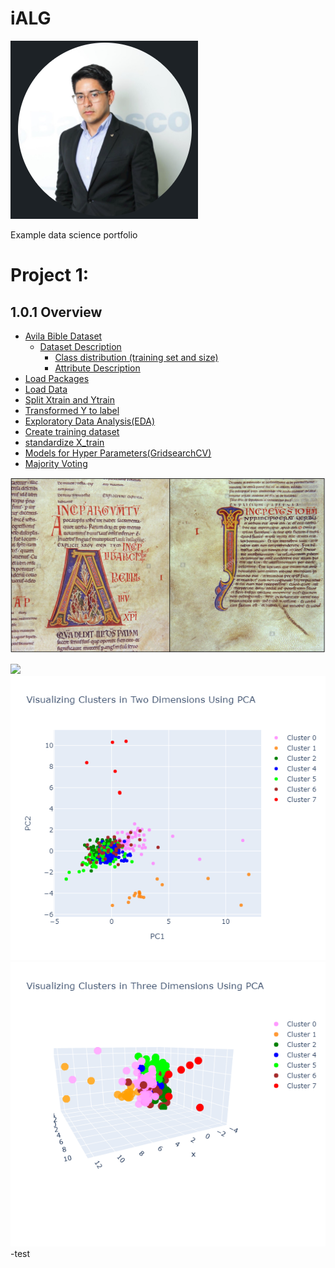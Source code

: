 # iALG
![](Images/1$@3!.PNG)

Example data science portfolio
    <meta property="og:image" content="https://github.githubassets.com/images/modules/open_graph/github-logo.png">

# Project 1:
## 1.0.1  Overview
- [Avila Bible Dataset](#Avila-Bible-Dataset)
    - [Dataset Description](#DATA-SET-DESCRIPTION)
        - [Class distribution (training set and size)](#Class-distribution-(training-set-and-size))
        - [Attribute Description](#ATTRIBUTE-DESCRIPTION)
- [Load Packages](#Load-Packages)
- [Load Data](#Load-Data)
- [Split Xtrain and Ytrain](#Split-Xtrain-and-Ytrain)
- [Transformed Y to label](#Transformed-Y-to-label)
- [Exploratory Data Analysis(EDA)](#Exploratory-Data-Analysis(EDA))
- [Create training dataset](#Create-training-dataset)
- [standardize X_train](#standardize-X_train)
- [Models for Hyper Parameters(GridsearchCV)](#Models-for-Hyper-Parameters(GridsearchCV))
- [Majority Voting](#Majority-Voting)

![](Images/Avila%20Bible.png)

![](EDA_Feature(Count).PNG)
![](Images/2D%20Clusture%20Chart.png)
![](Images/3D%20Cluster%20Chart.png)
-test
